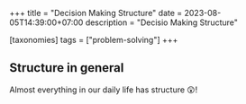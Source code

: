 +++
title = "Decision Making Structure"
date = 2023-08-05T14:39:00+07:00
description = "Decisio Making Structure"

[taxonomies]
tags = ["problem-solving"]
+++

## Structure in general
Almost everything in our daily life has structure 😲!
